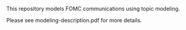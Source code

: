 This repository models FOMC communications using topic modeling. 

Please see modeling-description.pdf for more details.